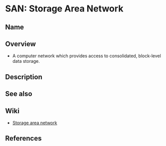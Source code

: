 # SAN: Storage Area Network

## Name

## Overview
- A computer network which provides access to consolidated, block-level data storage.

## Description

## See also

## Wiki
- [Storage area network](https://en.wikipedia.org/wiki/Storage_area_network)

## References
